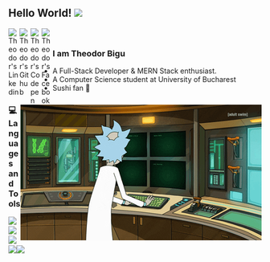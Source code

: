 ## Hello World! <img src="https://raw.githubusercontent.com/iampavangandhi/iampavangandhi/master/gifs/Hi.gif" width="30px"></h2>

<a href="https://www.linkedin.com/in/theodor-bigu-81864a213/">
  <img align="left" alt="Theodor's Linkedin" width="22px" src="https://cdn.jsdelivr.net/npm/simple-icons@v3/icons/linkedin.svg" />
</a>
<a href="https://github.com/theodorbigu">
  <img align="left" alt="Theodor's Github" width="22px" src="https://cdn.jsdelivr.net/npm/simple-icons@v3/icons/github.svg" />
</a>
<a href="https://codepen.io/theodor-bigu">
  <img align="left" alt="Theodor's Codepen" width="22px" src="https://cdn.jsdelivr.net/npm/simple-icons@v3/icons/codepen.svg" />
</a>
<a href="https://www.facebook.com/profile.php?id=100010228410190">
  <img align="left" alt="Theodor's Facebook" width="22px" src="https://cdn.jsdelivr.net/npm/simple-icons@v3/icons/facebook.svg" />
</a>


<br />
<img align="right" alt="GIF" src="https://raw.githubusercontent.com/theodorbigu/theodorbigu/master/rick.gif" />

### I am Theodor Bigu
- A Full-Stack Developer & MERN Stack enthusiast.
- A Computer Science student at University of Bucharest
- Sushi fan 🍣


<div>
  <h3> 💻 Languages and Tools </h3>
  <p>
   <img src="https://media3.giphy.com/media/ln7z2eWriiQAllfVcn/200w.webp" width="50"><img src="https://i.giphy.com/media/eNAsjO55tPbgaor7ma/200w.webp" width="50"><img src="https://i.giphy.com/media/IdyAQJVN2kVPNUrojM/200.webp" width="50"><img src="https://media3.giphy.com/media/kdFc8fubgS31b8DsVu/giphy.webp" width="50"><img src="https://media.giphy.com/media/kH1DBkPNyZPOk0BxrM/giphy.gif" width="100">
  <p>
</div> 
